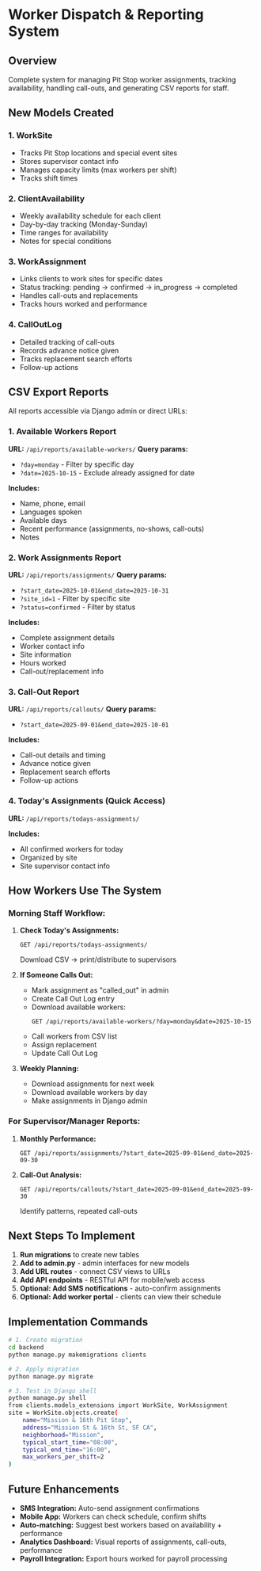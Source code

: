 # Worker Dispatch & Reporting System

## Overview
Complete system for managing Pit Stop worker assignments, tracking availability, handling call-outs, and generating CSV reports for staff.

## New Models Created

### 1. **WorkSite**
- Tracks Pit Stop locations and special event sites
- Stores supervisor contact info
- Manages capacity limits (max workers per shift)
- Tracks shift times

### 2. **ClientAvailability**
- Weekly availability schedule for each client
- Day-by-day tracking (Monday-Sunday)
- Time ranges for availability
- Notes for special conditions

### 3. **WorkAssignment**
- Links clients to work sites for specific dates
- Status tracking: pending → confirmed → in_progress → completed
- Handles call-outs and replacements
- Tracks hours worked and performance

### 4. **CallOutLog**
- Detailed tracking of call-outs
- Records advance notice given
- Tracks replacement search efforts
- Follow-up actions

## CSV Export Reports

All reports accessible via Django admin or direct URLs:

### 1. **Available Workers Report**
**URL:** `/api/reports/available-workers/`
**Query params:**
- `?day=monday` - Filter by specific day
- `?date=2025-10-15` - Exclude already assigned for date

**Includes:**
- Name, phone, email
- Languages spoken
- Available days
- Recent performance (assignments, no-shows, call-outs)
- Notes

### 2. **Work Assignments Report**
**URL:** `/api/reports/assignments/`
**Query params:**
- `?start_date=2025-10-01&end_date=2025-10-31`
- `?site_id=1` - Filter by specific site
- `?status=confirmed` - Filter by status

**Includes:**
- Complete assignment details
- Worker contact info
- Site information
- Hours worked
- Call-out/replacement info

### 3. **Call-Out Report**
**URL:** `/api/reports/callouts/`
**Query params:**
- `?start_date=2025-09-01&end_date=2025-10-01`

**Includes:**
- Call-out details and timing
- Advance notice given
- Replacement search efforts
- Follow-up actions

### 4. **Today's Assignments** (Quick Access)
**URL:** `/api/reports/todays-assignments/`

**Includes:**
- All confirmed workers for today
- Organized by site
- Site supervisor contact info

## How Workers Use The System

### Morning Staff Workflow:

1. **Check Today's Assignments:**
   ```
   GET /api/reports/todays-assignments/
   ```
   Download CSV → print/distribute to supervisors

2. **If Someone Calls Out:**
   - Mark assignment as "called_out" in admin
   - Create Call Out Log entry
   - Download available workers:
     ```
     GET /api/reports/available-workers/?day=monday&date=2025-10-15
     ```
   - Call workers from CSV list
   - Assign replacement
   - Update Call Out Log

3. **Weekly Planning:**
   - Download assignments for next week
   - Download available workers by day
   - Make assignments in Django admin

### For Supervisor/Manager Reports:

1. **Monthly Performance:**
   ```
   GET /api/reports/assignments/?start_date=2025-09-01&end_date=2025-09-30
   ```

2. **Call-Out Analysis:**
   ```
   GET /api/reports/callouts/?start_date=2025-09-01&end_date=2025-09-30
   ```
   Identify patterns, repeated call-outs

## Next Steps To Implement

1. **Run migrations** to create new tables
2. **Add to admin.py** - admin interfaces for new models
3. **Add URL routes** - connect CSV views to URLs
4. **Add API endpoints** - RESTful API for mobile/web access
5. **Optional: Add SMS notifications** - auto-confirm assignments
6. **Optional: Add worker portal** - clients can view their schedule

## Implementation Commands

```bash
# 1. Create migration
cd backend
python manage.py makemigrations clients

# 2. Apply migration  
python manage.py migrate

# 3. Test in Django shell
python manage.py shell
from clients.models_extensions import WorkSite, WorkAssignment
site = WorkSite.objects.create(
    name="Mission & 16th Pit Stop",
    address="Mission St & 16th St, SF CA",
    neighborhood="Mission",
    typical_start_time="08:00",
    typical_end_time="16:00",
    max_workers_per_shift=2
)
```

## Future Enhancements

- **SMS Integration:** Auto-send assignment confirmations
- **Mobile App:** Workers can check schedule, confirm shifts
- **Auto-matching:** Suggest best workers based on availability + performance
- **Analytics Dashboard:** Visual reports of assignments, call-outs, performance
- **Payroll Integration:** Export hours worked for payroll processing

